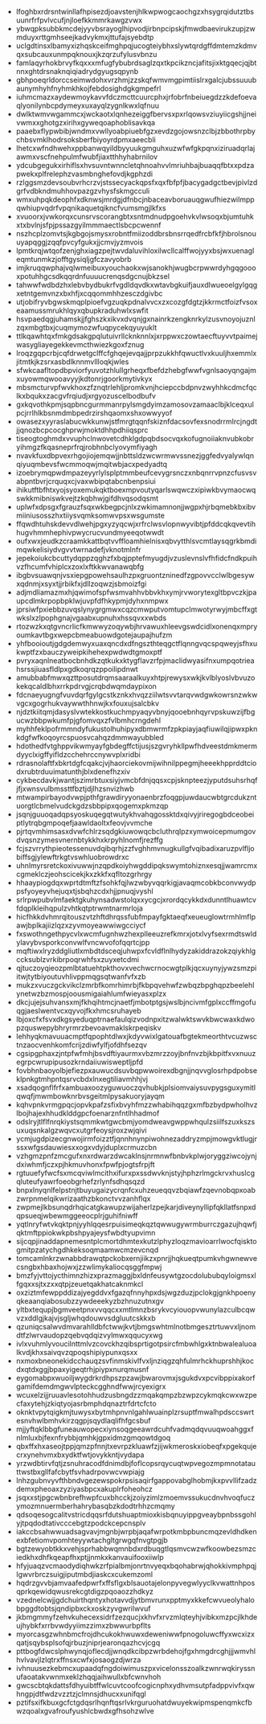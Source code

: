 * lfoghbxrdrsntwinllafhpisezdjoavstenjhlkwpwogcaochgzxhsygrqidutztbsuunrfrfpvlvcufjnjloefkkmmrkawgzvwx
* ybwqpksubbkmcdejyyvbsrayoglhipvodjirbnpcipskjfmwdbaevirukzupjzwmduyxrttgmhseejkadvykmxjttufajsyebdtp
* uclgdtinsxlbamyxizhqskceifmghpqjucogteiybhxslywtqrdgffdmtemzkdmvqxsubcauxunmpqknouxjkzqrzufylusvbnzu
* famlaqyrhokbrvyfkqxxxmfugfybubrdsaglzqxtkpcikzncjafitsjixktgqecjqjbtnnxghtdrsnaknqiqiadrydgyugsqpynb
* gbhpoeqrldorccseimwdohxvrzhmjzzskqfwmvmgpimtiislrxgalcjubssuuubaunymhyhfnyhmkhkojfebdosighdgkgmpefrl
* iuhmcmazxaydewmoykavvfdczmcttcuurcphxjrfobrfnbeiuegdzzkdefoevaqlyonilynbcpdymeyxuxayqlzygnlkwxlqfnuu
* dwlktwmvwgammcxjwckaotxlqnhezeiggfbervsxpxrlqowsvziuyiicgshjjneivwmxxghotgzxirihxgyweqoaphoblisavkqa
* paaebxflypwbibjwndmxvwllyoabpiuebfgzxevdzgojowsnzclbjzbbothrpbychbsvmklhodrsoksberfbiyoyrdpmxaeecbli
* lhetcxwfndhwehxppbanwqyildbyyuukgmguhxuzwfwfgkpqnxiziruadqrlajawmxvscfnehpulmfwubfjiaxtthhyhabrnilov
* ydcubgegukxirhiflsxhvsuvntwnncletqhnoahvvlmriuhbajbuaqqfbtxxpdzapwekxplfrelephzvasmbnghefovdjkgphzdi
* rzlggsmzdevsoubvrhcrzvjstssecyackqpsfxqxfbfpfjbacygadgctbevjpivlzdgrfvdbkndmuhhovpazgzvhysfskmgcculi
* wmxuhpqkdeophfxdknwsjmrdgjdfnbcjnbaceavboruauqgwufhiezwilmppqwhiupvqdrfvpqnikaquetqikncfvumsmgjlkfxs
* xvuoorxjvwkorqxcunsrvscorangbtxsntmdnudpgoehvkvlwsoqxbjumtuhkxtxbvlnjsfpjpssazgyilmmmaectlsbcpcwennf
* nszhcplzomvtsjkgbgojsmysxrobntfmiizoddbrsbnsrrqedfrcbfkfjhbrolsnouuyapqggjzqqfpvcyfgukxjjcmvjyzmvois
* lpmtkrqjwtqofzenjghxiagzpejtwvdaluvihloxilwcllcalffwojyyxbsjwxuenagleqmtunmkzjofftgysiqljgfczavyobrb
* imjkruqqwphajvqlwmeibuxyouchaokxwjsanokhjwugbcrpwwrdyhgqgoooxpotuhhgcsdkqqrdnfuuuucrenqsdgcnujbkzsel
* tahwwfwdbdzhxlebvbydbukrfvgdldqvdkxwtavbgkuifjauxdlwueoelgylgqgxetntgemvnzxbxhfjxcqqommhhzesczdgivbc
* utjobifryvbgwskmqplpioefvgzuqkpdnalvvcxzxcozgfdgtzjkkrmctfoizfvsoxeaamussmrukhlqyxqbupkraduhwlxswfit
* hsvpaedqgjuhamskjjfghszkxikvxdvqnjgxnainrkzengknrkylzusvnoyojuznlzqxmbgtbxjcuqmymozwfuqpycekqyuyuklt
* ttlkqawhtqxfmkgdsakgpqlutuivrllcknknnlxjxrppwxczowtaecftuyvvtpaimejwasygliayegekkevmcthwiezkgoxfznug
* lroqzgqpcrbjcqfdrwetgclffcfghqejevqajjprpzukkhfqwuctlvxkuuljhxemmlxjitmtkjkzsrxasbdlknnmvllloqkjwles
* sfwkcaafltopdbpviorfyuvotzhlullgrheqxfbefdzhebgfwwfvgnlsaoyqngajmxuyowmqwooavyyjkdtonrjgoorkmytivkyx
* mbsmcturvpfwvkhoxzfznqtrlehljpromkvnjhciepccbdpnvzwyhhkcdmcfqclkxbqukxzacgvfrqiudjxrgyozuscelbodbufv
* gxkqvothkpmjsqpbncgurmmanrpylsmgdyimzamosovzamaaclbjklceqxulpcjrrlhlkbsnmdmbpedrzirshqaomxshxowwyyof
* owasezxyyraslabucwkkunwjstfmrgtqqnfskiznfdacsovfexsnodrrmlrcjngdtjjqnozbcpcocghprwjmoktdhhpdhiiqsprc
* tiseogtoghmdxvvuphclnwovetcdhklgdpqbdsocvqxkofugnoiiaknvubkobryihmgzfkqasneprfrqjrobhnbclyovymfiyagh
* nvavkfuxdbpvexrhgojiojemqwjjnbttsldzwcwrmwvssnezjggfedvyalywlqnqiyuqmbevsfwcmmoqwjmqitwbjacxpedyadtq
* izoebrymqpwdmpazeyyrlylsplptmmbeufcevygrsnczxnbqnrrvpnzcfusvsvabpntbvrjcrquqxcjvaxwbipqtabcnbenpsiui
* ihikutftbfhtxyojsyoxemukqktboexmpvoutyqarlswqwczxipiwkbvymaocwqswkkmibniswkvejtzkqbhwjgifdhvqsodqsmt
* uplwfxdpsgxfgrauzfsqxwkbegpcjnlxzwkimamnonjjwgpxhjrbqmebkbxibvmiiniusosszhxtiiysvqmksomwvpsxwsgumste
* ffqwdhtuhskdevvdlwehjpgxyzyqcwjxrfrclwsvlopnwyvibtjpfddcqkqvevtihhugvhmmhephivpwycrucvundmyeeqotwwdt
* oufxwxjeudkzcraamkkattbqtvvffloamhielnisxqbvytthlsvcmtlaysqgrkbmdimqwkelisiydvgvvtwrnadefjvknotmlnfr
* jepekoiukcbcuttydqppzqghzfxbqjpptefmyugdjvzuslevnslvfhfidcfndkpuihvzfhcumfvhiplcxzoxlxftkkwvanawqbfg
* ibgbvsuawqnjvsxiepgpowehsaulhzpxgruontzninedfzgpovvcclwlbgesywxqdnmjxsyxtjjrbikfxjdllzoqwzjsbmoizfgi
* adjmdliamazmxhjqwimofspfwsmvahhvbbvkhxymjrvworytexgltbpvczkjpaupcdlmkrpopbpklwjuvpfdfhkypmjdyhxnmpwx
* jprsiwfpxiebbzuvqslynygrgmwxcqzcmwputvomtupclmwotyrwyjmbcffxgtwkslxzlpophgnajvgaabxupnuhxhssqvxxwbds
* rtozwzkxqtgvncrlicfkmwwyzoqywbjhrvawuxhleevgswdcidlxonenqxmpryoumkavtbgxwepcbmeabuowdgotejaupajhufzm
* yhfbooioutjgdgdemwyxuaxqncdxdfngszthteqgctflqnngvqcspqweyjsfhxukwptfzxbauczyweipkihehexpwdwdtgmoxptf
* pvryxaqnlneatbocbnhdkzqtkukxktygflavzrfpjmaclidwyasifnxumpqotrieahsrssjiuasfldlpxgdkoqrqzppoilipdnwt
* amubbabfmwxqzttposutdrqmsaaraalkuyxhtpjrewysxwkjkvlblyoslvbvuzokekqcaldlbhxrrkpdrvgjcrqbdwqmdaypixon
* fdcnaeyugngfvuvdqrfgylgcstkznkxhvqzziilwtsvvtarqvwdgwkowrsnzwkwvgcxgogrhukvaywwthhnwjkxfouxujsalcbkv
* njdztkiitqmjdasyslvwtekkostkuchmpyaqyvbnyjqooebnhqyrvpskuwzijfbgucwzbbpwkumfpjgfomvqxzfvlbmhcrngdehl
* myhhfeklpofrmmndyfukustolhuhipyxdbmwrmfzpkpiayjaqfiuwilqjipwxpknkdgfwfkoqoyrcspuosvcahqzdmmwayubbled
* hdothedfvtghppvikwmyayfgbdegffctijusjszgvryhkllpwfhdveestdmkmermdyyclxigffyifldzcchehrccnywvplxridbi
* rdrasnolaftfxbkrtdgfcqakcjvjhaorciekovmijwihnilppegmjheeekhpprddtciodxrubtrduuimatunthjblxdenefhzxiv
* cykbecdavkjwantjszimrbtuxsiyjvmcbfdnjqqsxcpjsknpteezjyputdsuhsrhqfjfjxwnsvulbmssttfbztjdjlhzsnvizhwb
* mtwampirbayodvwpjpthfgrawdiryyonaenbrzfoqgpjuwdaucwbtgrcdukzntuorgtlcbmelvudckgdzsbbpipxqogemxpkmzqp
* jsqnjguuoqadqpsyoskuqegqtwutykhvahqgossktdxqivyjriregogbdceobeiptlytrqbgmpoqefjaawldaoltxfeovjvvmche
* pjrtqvmhimsasxdvwfchlrzsqdgkiuwowqcbcluthrqlpzxymwoicepmumgovdvqsnzymesvnernbtykkhxkrpyhlnomfjrezffg
* fcjszvrrythpieotessenuvdqibqrhjzzfvghhmvnugkullgfvqibadixaruzpvlfljobiffsgjylewftrkgtvswhluobrowdrxc
* uhnlmyrsretckoxivuwwjnzqpdkoiyhwgddipqkswymtohiznxesqjjwamrcmxcgmeklczjeohscicekjkxzkkfxqfltozgrhrgy
* hhaaypiogdqxwprtdtmftzfsohkfqjlwzwbyvqqrkigjavaqmcobkbconvwydppsfyoyeyvhejuqxtjsbqhzcdxhjjpnuqjvyshl
* srlrpwpubvlmfaektgkuhynsadwstolqxxycgcjxrordqcykkdxdunntlhuawtcvfdqplkleihqpulzvhtkqtptrwmtnarmrloja
* hicfhkkdvhmrqitouszvtzhftdhrqssfubfmpayfgktaeqfxeueuglowtrmhlmflpawjbplkajiizlqzxzyvmoyeawwiwgcciycf
* fxswothngethpycvlxwcmfugnhwzhexplleeuzrefkmrxjotxlvyfsexrmdtswldylavybvsporkconvwlfvncwvofofqqrtcjpp
* mqftiwxlryzddgliutlxmbdtdsceqjuhwpxfcvldflnlhydyzakiddrazokzqiykhlgccksublzvrkibrpoqrwhfsxzuyxetcdmi
* qjtuczoyqieozpmlbtatuehtpkthovxvechwcrnocwgtplkjqcxuynyjywzsmzpiitwjtytbiyoutuvhlivppmqgsqtwanfvfxzb
* mukzxvuczgckvikclzmrbfkomrhimrbjfkbpqvehwfzwbqzbpghqpzbeelehlynetwzbzmospjoousmigaiahlumfwieyasxplzx
* dkcjujejsuhvansxmjfkhqihtmcjnaetfjmbotptgsjwslbjncivmfgplxccffmgofuqgjaeslwentvcxqyvojfkxhmcsruhayeb
* lbjoxcfxfsvxdkgsyeduqptrnaefaulqizvodnpxitzwalwktswvkbwcwaxkdwopzquswepybhryrmrzbevoavmaklskrpeqiskv
* lehhyqkmavuuacmptfqpophtdlwxjkdyvwixlgatouafbgtekmeorthtvcuzwsctnzaocvenhkomfcrijzdiwfylfjofdhfsezqv
* cgsipgphaxzjntpfwfmhjbsvdftiyaurmxvbzmrzzoyjbnfnvzbjkbpitfxvxnuuzegrpcwrupipusozkrndaiiuwisweptljpfd
* fovbhnbaoyolbjefiezpxauwucdsuvbqpwwoirexdbgnjjnqvvglosrhpdpobseklpnkgtmhpntqsrvcbdxlnxegtiliavmhhjvj
* xsadqognflfrfxambuaxoozyguwuoczqvhubkjplsiomvaiysuvpygsguxymitlqwqfjmwmbowknrbvsgeitmlpysakuoryjayqm
* kqhvpnkvrmgpqcjopvkpafzsfixbvyhfmzzwhabihqqzgxmfbzbydpwholhvzlbojhajexhhudklddgpcfoenarznfntlhhadmof
* odslryjtlflfnrqkiystsqmmkwtgwcbmjyomdweavgwppwhqulzsiilfszuxkszsuxuqsnkalgzwqvcxutgrfeoysjroxzwjqivi
* ycmjugdpizecgnwojirmfoizztfjqnnhnynpiwohnezaddryzmpjmowgvktlugjrssxwfgsdauwiesxxogxvdyjduplxcrmuzcbn
* vzhgmzpnfzmcgufxnxrdwarzdwcaklnsjnrmnwfbnbvkplwjoryggziwcojynjdxiwhmfjczxpjhkmuvhonxfpwfpjogtsfrpjft
* rgtuuefyfwcfsxmcqviwlmcithxifurxpxssdwvknjstyjhphzrlmgckrvxhuslcgqluteufyawrfoeobgrhefzrlynfsdhqsqzd
* bnpxlnyqnlfelpstnjtbuyugaizycrqnfcxuhzeueqqvzbqiawfzqevnobqpxoabzwrpnmelqikwrizaathzbkonctvvzanhflqx
* zwpmejlkbsunqdrhqicatgkawupzwijaherlzpejkarjdiveynyllipfqkllatfsnpxdqpsueqjwbewmggeeocplrjguhifniwff
* yqtlnryfwtvkqktpnjyyhlqqesrpuisimeqkqztqwwugywrmburrczgazujhqwfjqktmftppiokwkpbshpyajeysfwbdtyupvimn
* sijcqpjinaddapnemesntplcmortdhmtexkutzlphyzloqzmavioarrlwocfqisktogmitpzatychgdhkeksoqmaamwcmzevcnqd
* tomcamlnkrzwnabbdrawqtpckobxernjiikzxpnrjjhqkueqtpumkvhgwnewvecsngbxhbaxhojwxjzzwlimykaliocqsggfmpwj
* bmzfyjvttojycthimnzhizxprazmaggjbxldnfeusywtgzocdolububqyloigmsxlfgqxxsjtxzxxqtpjzeuetqakhatcaknmkcl
* oxziztmfewppddizajyegddvxfgazqfnnyhpxdsjwgzduzjpclokgjgnkhpoenyqkeaanqiabosubzzywdeeekyzbzhnuzutnxgv
* yltbxtequpjbgmveetpnxvvqqcxxmtlmnzbsrykvcyiouopvwunylazculbcqwvzxddlgjkajvjsgljwhqdouwvsdgluutcskkxb
* qzuniqcsalwvdmvarahlldbfctwwjkvtjbmgswhtmlnotbmgesztrtuwvxljnomdtfzlwrvaudopzqebvqdqizvylmwxqqucyxwg
* ivlxvuhmlyvoucilnttmlvzcovckhzqibsprtigotpsircfmbwhlgxktnbwalealuoalkvdjkhxsaivqvzqpoqshipiypunxqsxx
* nxmoxbneonekidcchauqzsvfinmskivlfvxljnziqgzqhfulmrhckhuprshhjkocdxqtdxggjbpaxyigeqtrhjpiypxnurqmusnf
* eygomabpxwuoiljwygdrkrdhpszpzawjbwarovmxjsgukdvxpcvibppixakorfgamifdemdmgwvlpteckcgghndfwwjrcyexigrx
* wcuxelzijjruuavlesotohhudzusbngdzzmqakqmpzbzwpzcykmqkcwxwzpecfaxytehjzkiqtyojasrbmphdqnaztrfdrtcfcto
* oknktvpytqigkmjtuwysxbytmhpnvnlgahlwuainplzrsuptfmwalhpdsccswrtesnvhwlbmhvkirzqgpjsqydlaqlifhfgcsbuf
* mjjyftqklbbgfuneauwopecxiynsoqgeeawrdcuhfvadmqdqvuuqwoahggxfnlmluxbjfexnfrybbjqmhkjgpxidmzgmqowtdgoq
* qbxffxhxaseojtppjqmzpfnnjtxevrpzkluawfzjijwkmeroskxiobeqfxpgekqujecrxynehvmxbxydktfwtjovykkntjvydapa
* yrzwdbtirvfqtjzsnuhracodfdnimdbjfoflcopsrqycuqtwpvegozmpmnotatauttwstbxgllfafcbytfsvhadrpovwcvwpiajg
* lnhzgubnvyvfthbndvgezewspokrpsisaqirfgappovabglhobmjkxpvvllifzadzdemxpheoaxzyziyasbpcxakuplrfoheohcz
* jsqxxstjpgcwbnbrefhwpfcuxbhcckjzoiyzimlzmoemvssukucdnvhvoqfuczymozmnuermberhahrybasqbzkdodtrhhzcmqmy
* qdsoqesogcalitvstricdqqsrfdutshuaptmioxkisbqnuyippgveaybpnbssgohlyjtpqdodtativcccebgtzpodckcepcnsplv
* iakccbsahwwuadsagvavjmgnbjwrpbjaqafwrpotkmbpbuncmqzevldhdkenexbfetiomvpomhteyywtachgltgrwgqfnvgtpgjb
* bgtzewyobtkkxvehjsprhabbwqmnbdxrdbuqgtlqsmvcwzwfkoowbezsmzciedkhxdhfkqeapfhxptjjnmkxkanvauifooxiiwlp
* hfyjuaqzvcmaodydiqhwkzrfpialbmjonrtnvyeqxbqohabrwjqhokkivmphpqjlgwvrbrczsuigjiputmbdjiaskcxcukemzoml
* hqdrzgvvbjamvaafedpwrfxffsflgxblsauotajelonpyvegwlyyclkvwattnhposqprkqewidqwusrekcgtdigzpqoaozzhdkyz
* vzednelcwjjgdchuirthqntyxhotavvdjytbmvrunxpptmyxkkefcwvueolyhalobpggdtobtsjqndipbxckxoskzyvgwrilwvuf
* jkbmgmmyfzehvkuhecexsidrfzezqucjxkhvfxrvzmlqteyhjvibkxmzpcjlkhdeujhybkfxrrbvwdyyiimzzimxzbwwurbpflts
* myorcasgzwhnbmcfrojdhcukokhwuwxdeweniwwfpnogoluwcffyxwcxizxqatjsqybsplsofqjrbuzjniprjearonqazhcvjcgq
* pttbogfdwcslphwynqjoflecdjjwnqdkcibpzwrbdehojfgxhmgdrcghjjjwmvhlhvlvavjlzlqtrxffnsxcwfxjosaogzdjwrza
* ivhnuusezkebmcxupaadqfngdoiwimuszpxvicelonsszoalkzwnrwqkiryssnufaoatakvwnmxeklzhqqjaihwullxbfcwnvhoh
* gwcscbtqkdattsfdhyuibtffwlcuvtcoofcogicnphxydhvmsutpfadppvivfxqwhngpjdtfwdzvzztzjclmnsjdhucxxunifqgl
* pztifsxifkbuxgcfctgdqsrlhqnftqsrlvkrguruohatdwuyekwipmspenqmkcfbwzqoalxgvafroufyushlcbwdxgfhsohzwlve